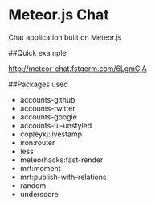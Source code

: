 Meteor.js Chat
========

Chat application built on Meteor.js

##Quick example

http://meteor-chat.fstgerm.com/6LgmGjA

##Packages used

* accounts-github
* accounts-twitter
* accounts-google
* accounts-ui-unstyled
* copleykj:livestamp
* iron:router
* less
* meteorhacks:fast-render
* mrt:moment
* mrt:publish-with-relations
* random
* underscore